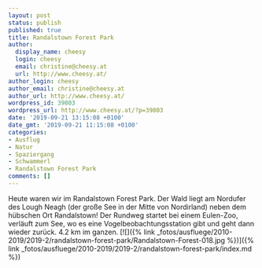 ```yaml
---
layout: post
status: publish
published: true
title: Randalstown Forest Park
author:
  display_name: cheesy
  login: cheesy
  email: christine@cheesy.at
  url: http://www.cheesy.at/
author_login: cheesy
author_email: christine@cheesy.at
author_url: http://www.cheesy.at/
wordpress_id: 39803
wordpress_url: http://www.cheesy.at/?p=39803
date: '2019-09-21 13:15:08 +0100'
date_gmt: '2019-09-21 11:15:08 +0100'
categories:
- Ausflug
- Natur
- Spaziergang
- Schwammerl
- Randalstown Forest Park
comments: []
---
```

Heute waren wir im Randalstown Forest Park. Der Wald liegt am Nordufer des Lough Neagh (der große See in der Mitte von Nordirland) neben dem hübschen Ort Randalstown! Der Rundweg startet bei einem Eulen-Zoo, verläuft zum See, wo es eine Vogelbeobachtungsstation gibt und geht dann wieder zurück. 4.2 km im ganzen.
[![]({% link _fotos/ausfluege/2010-2019/2019-2/randalstown-forest-park/Randalstown-Forest-018.jpg %})]({% link _fotos/ausfluege/2010-2019/2019-2/randalstown-forest-park/index.md %})
